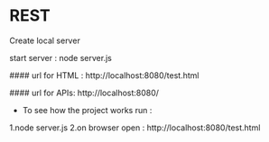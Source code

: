 # REST
 Create local server

start server  : node server.js

####<client side>
url for HTML : http://localhost:8080/test.html

####<server side>
url for APIs:  http://localhost:8080/<functionRout>


* To see how the project works run :

1.node server.js
2.on browser open : http://localhost:8080/test.html
